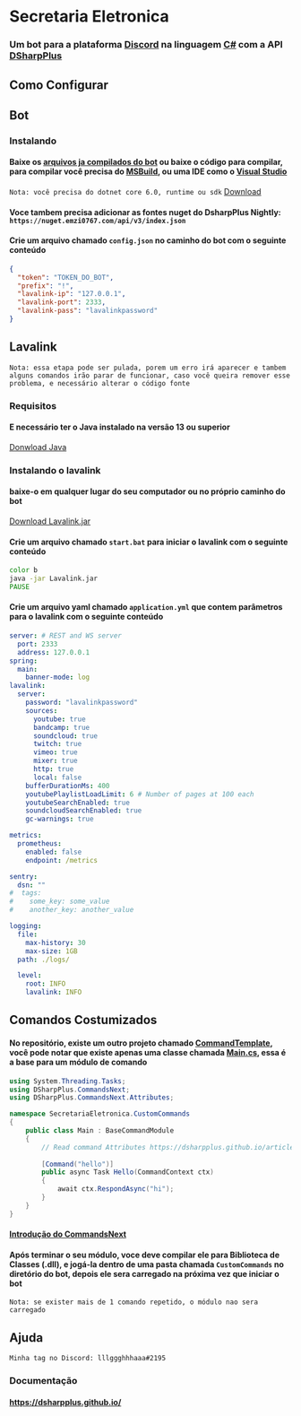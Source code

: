 # Secretaria Eletronica

### Um bot para a plataforma [Discord](https://discord.com/) na linguagem [C#](https://docs.microsoft.com/pt-br/dotnet/csharp/) com a API [DSharpPlus](https://dsharpplus.github.io/)

## Como Configurar

## Bot
### Instalando
#### Baixe os [arquivos ja compilados do bot](https://github.com/lllggghhhaaa/SecretariaEletronica/releases/tag/v1.0) ou baixe o código para compilar, para compilar você precisa do [MSBuild](https://docs.microsoft.com/pt-br/visualstudio/msbuild/msbuild?view=vs-2019), ou uma IDE como o [Visual Studio](https://visualstudio.microsoft.com/pt-br/)
`Nota: você precisa do dotnet core 6.0, runtime ou sdk` [Download](https://dotnet.microsoft.com/download/dotnet/6.0)
#### Voce tambem precisa adicionar as fontes nuget do DsharpPlus Nightly: `https://nuget.emzi0767.com/api/v3/index.json`
#### Crie um arquivo chamado `config.json` no caminho do bot com o seguinte conteúdo
```json
{
  "token": "TOKEN_DO_BOT", 
  "prefix": "!",
  "lavalink-ip": "127.0.0.1",
  "lavalink-port": 2333,
  "lavalink-pass": "lavalinkpassword"
}
```

## Lavalink
`Nota: essa etapa pode ser pulada, porem um erro irá aparecer e tambem alguns comandos irão parar de funcionar, caso você queira remover esse problema, e necessário alterar o código fonte`
### Requisitos
#### E necessário ter o **Java** instalado na versão **13** ou superior
[Donwload Java](https://www.oracle.com/java/technologies/javase-downloads.html)
### Instalando o lavalink
#### baixe-o em qualquer lugar do seu computador ou no próprio caminho do bot
[Download Lavalink.jar](https://ci.fredboat.com/viewLog.html?buildId=lastSuccessful&buildTypeId=Lavalink_Build&tab=artifacts&guest=1)

#### Crie um arquivo chamado `start.bat` para iniciar o lavalink com o seguinte conteúdo
```bat
color b
java -jar Lavalink.jar
PAUSE
```
#### Crie um arquivo yaml chamado `application.yml` que contem parâmetros para o lavalink com o seguinte conteúdo
```yaml
server: # REST and WS server
  port: 2333
  address: 127.0.0.1
spring:
  main:
    banner-mode: log
lavalink:
  server:
    password: "lavalinkpassword"
    sources:
      youtube: true
      bandcamp: true
      soundcloud: true
      twitch: true
      vimeo: true
      mixer: true
      http: true
      local: false
    bufferDurationMs: 400
    youtubePlaylistLoadLimit: 6 # Number of pages at 100 each
    youtubeSearchEnabled: true
    soundcloudSearchEnabled: true
    gc-warnings: true

metrics:
  prometheus:
    enabled: false
    endpoint: /metrics

sentry:
  dsn: ""
#  tags:
#    some_key: some_value
#    another_key: another_value

logging:
  file:
    max-history: 30
    max-size: 1GB
  path: ./logs/

  level:
    root: INFO
    lavalink: INFO
```

## Comandos Costumizados
#### No repositório, existe um outro projeto chamado [CommandTemplate](https://github.com/lllggghhhaaa/SecretariaEletronica/tree/master/CommandTemplate), você pode notar que existe apenas uma classe chamada [Main.cs](https://github.com/lllggghhhaaa/SecretariaEletronica/blob/master/CommandTemplate/Main.cs), essa é a base para um módulo de comando
```c#
using System.Threading.Tasks;
using DSharpPlus.CommandsNext;
using DSharpPlus.CommandsNext.Attributes;

namespace SecretariaEletronica.CustomCommands
{
    public class Main : BaseCommandModule
    {
        // Read command Attributes https://dsharpplus.github.io/articles/commands/command_attributes.html
        
        [Command("hello")]
        public async Task Hello(CommandContext ctx)
        {
            await ctx.RespondAsync("hi");
        }
    }
}
```
#### [Introdução do CommandsNext](https://dsharpplus.github.io/articles/commands/intro.html)

#### Após terminar o seu módulo, voce deve compilar ele para **Biblioteca de Classes (.dll)**, e jogá-la dentro de uma pasta chamada `CustomCommands` no diretório do bot, depois ele sera carregado na próxima vez que iniciar o bot
`Nota: se exister mais de 1 comando repetido, o módulo nao sera carregado`


## Ajuda
`Minha tag no Discord: lllggghhhaaa#2195`
### Documentação
#### https://dsharpplus.github.io/